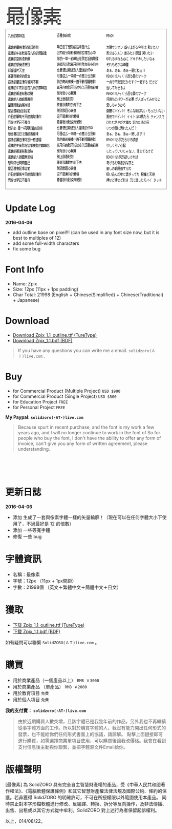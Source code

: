 <p>
<img src="./assets/img/logo_zpix_pix@2x.gif" width="180" height="74" >
<br>
<img src="./assets/img/Zpix_1.0_review@2x.gif" width="700" height="500" >
</p>

Update Log
========

**2016-04-06**
* add outline base on pixel!!! (can be used in any font size now, but it is best to multiples of 12)
* add some full-width characters
* fix some bug

Font Info
========

* Name: Zpix
* Size: 12px (11px + 1px padding)
* Char Total: 21998 (English + Chinese(Simplified) + Chinese(Traditional) + Japanese)


Download
========

* [Download Zpix_1.1_outline.ttf (TureType)](./dist/Zpix_1.1_outline.ttf)
* [Download Zpix_1.1.bdf (BDF)](./src/Zpix_1.1.bdf)

> If you have any questions you can write me a email. `solidzoro(ＡＴ)live.com` .


Buy
========

* for Commercial Product (Multiple Project) `USD $900`
* for Commercial Product (Single Project) `USD $500`
* for Education Project `FREE`
* for Personal Project `FREE`

**My Paypal: `solidzoro(-AT-)live.com`**

> Because spurt in recent purchase, and the font is my work a few years ago, and I will no longer continue to work in the font of So for people who buy the font, I don't have the ability to offer any form of invoice, can't give you any form of written agreement, please understanding.




<br>
<br>
<br>






更新日誌
========

**2016-04-06**
* 添加 生成了一套與像素字體一樣的矢量輪廓！（現在可以在任何字體大小下使用了，不過最好是 12 的倍數）
* 添加 一些等寬字體
* 修復 一些 bug


字體資訊
========

* 名稱：最像素
* 字號：12px （11px + 1px間距）
* 字數：21998個 （英文＋繁體中文＋簡體中文＋日文）




獲取
========

* [下载 Zpix_1.1_outline.ttf (TureType)](./dist/Zpix_1.1_outline.ttf)
* [下载 Zpix_1.1.bdf (BDF)](./src/Zpix_1.1.bdf)

如有疑問可以聯繫 `SolidZORO(ＡＴ)live.com` 。



購買
========

* 用於商業產品（一個產品以上） `RMB ￥3000`
* 用於商業產品 （單產品） `RMB ￥2000`
* 用於教育項目 `免費`
* 用於個人項目 `免費`

**我的支付寶： `solidzoro(-AT-)live.com`**

> 由於近期購買人數突增，且該字體已是我幾年前的作品，另外我也不再繼續從事字體方面的工作。所以對於購買字體的人，我沒有能力開出任何形式的發票，也不能給你們任何形式書面上的協議，請諒解。
點擊上面鏈接即可進行購買，如需選擇商業單項目使用，可以購買後讓我改價格。我會在看到支付信息後主動與你聯繫，並把字體源文件Email給你。




版權聲明
========

[最像素] 為 SolidZORO 具有完全自主智慧財產權的產品，受《中華人民共和國著作權法》、《電腦軟體保護條例》和其它智慧財產權法律法規及國際公約、條約的保護。若非獲得
SolidZORO 的明確許可，不可在所授權限以外範圍使用本產品。 同時禁止對本字形檔軟體進行修改、反編譯、轉換、拆分等反向操作，及非法傳播、出售、出租或以其它方式從中牟利。SolidZORO
對上述行為者保留起訴權利。

以上，014/08/22。








